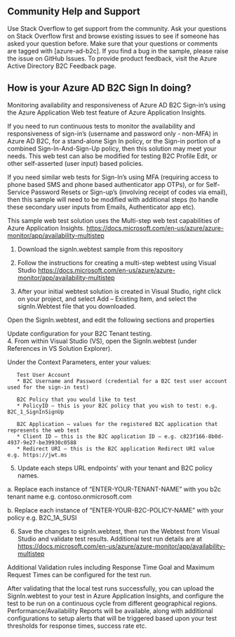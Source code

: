 ## Community Help and Support
Use Stack Overflow to get support from the community. Ask your questions on Stack Overflow first and browse existing issues to see if someone has asked your question before. Make sure that your questions or comments are tagged with [azure-ad-b2c]. If you find a bug in the sample, please raise the issue on GitHub Issues. To provide product feedback, visit the Azure Active Directory B2C Feedback page.

## How is your Azure AD B2C Sign In doing?
Monitoring availability and responsiveness of Azure AD B2C Sign-in’s using the Azure Application Web test feature of Azure Application Insights.

If you need to run continuous tests to monitor the availability and responsiveness of sign-in’s (username and password only - non-MFA) in Azure AD B2C, for a stand-alone Sign In policy,  or the Sign-in portion of a combined Sign-In-And-Sign-Up policy, then this solution may meet your needs.  This web test can also be modified for testing B2C Profile Edit, or other self-asserted (user input) based policies.   

If you need similar web tests for Sign-In’s using MFA (requiring access to phone based SMS and phone based authenticator app OTPs), or for Self-Service Password Resets or Sign-up’s (involving receipt of codes via email), then this sample will need to be modified with additional steps (to handle these secondary user inputs from Emails, Authenticator app etc).

This sample web test solution uses the Multi-step web test capabilities of Azure Application Insights.
https://docs.microsoft.com/en-us/azure/azure-monitor/app/availability-multistep

1. Download the signIn.webtest sample from this repository

2. Follow the instructions for creating a multi-step webtest using Visual Studio https://docs.microsoft.com/en-us/azure/azure-monitor/app/availability-multistep 

3. After your initial webtest solution is created in Visual Studio, right click on your project, and select Add – Existing Item, and select the signIn.Webtest file that you downloaded.

Open the SignIn.webtest, and edit the following sections and properties

Update configuration for your B2C Tenant testing.  
4. From within Visual Studio (VS), open the SignIn.webtest (under References in VS Solution Explorer).  

Under the Context Parameters,  enter your values:

       Test User Account
       * B2C Username and Password (credential for a B2C test user account used for the sign-in test)
       
       B2C Policy that you would like to test
       * PolicyID – this is your B2C policy that you wish to test: e.g. B2C_1_SignInSignUp
       
       B2C Application – values for the registered B2C application that represents the web test
       * Client ID – this is the B2C application ID – e.g. c823f166-8b0d-4937-9e27-be39930c0588 
       * Redirect URI – this is the B2C application Redirect URI value e.g. https://jwt.ms 
       
5. Update each steps URL endpoints' with your tenant and B2C policy names.

 a. Replace each instance of “ENTER-YOUR-TENANT-NAME” with you b2c tenant name e.g. contoso.onmicrosoft.com

 b. Replace each instance of “ENTER-YOUR-B2C-POLICY-NAME” with your policy e.g. B2C_1A_SUSI

6. Save the changes to signIn.webtest, then run the Webtest from Visual Studio and validate test results.
Additional test run details are at https://docs.microsoft.com/en-us/azure/azure-monitor/app/availability-multistep

Additional Validation rules including Response Time Goal and Maximum Request Times can be configured for the test run.

After validating that the local test runs successfully, you can upload the SignIn.webtest to your test in  Azure Application Insights, and configure the test to be run on a continuous cycle from different geographical regions.  Performance/Availability Reports will be available, along with additional configurations to setup alerts that will be triggered based upon your test thresholds for response times, success rate etc.
